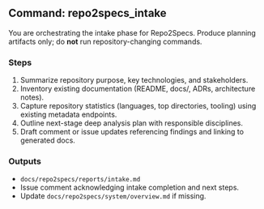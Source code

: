## Command: repo2specs_intake

You are orchestrating the intake phase for Repo2Specs. Produce planning artifacts only; do **not** run repository-changing commands.

### Steps
1. Summarize repository purpose, key technologies, and stakeholders.
2. Inventory existing documentation (README, docs/, ADRs, architecture notes).
3. Capture repository statistics (languages, top directories, tooling) using existing metadata endpoints.
4. Outline next-stage deep analysis plan with responsible disciplines.
5. Draft comment or issue updates referencing findings and linking to generated docs.

### Outputs
- `docs/repo2specs/reports/intake.md`
- Issue comment acknowledging intake completion and next steps.
- Update `docs/repo2specs/system/overview.md` if missing.


